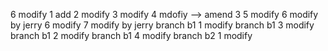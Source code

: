 6 modify
1 add
2 modify
3 modify
4 mdofiy --> amend 3
5 modify
6 modify by jerry
6 modify
7 modify by jerry
branch b1 1 modify  branch b1 3 modify
branch b1 2 modify  branch b1 4 modify
branch b2 1 modify
